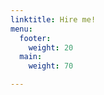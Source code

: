 ```yaml
---
linktitle: Hire me!
menu:
  footer:
    weight: 20
  main:
    weight: 70

---
```

<div class="pipedriveWebForms" data-pd-webforms="https://pipedrivewebforms.com/form/d9e7e16f63cb7d21a79059eb4838fd651016652"><script src="https://cdn.pipedriveassets.com/web-form-assets/webforms.min.js"></script></div>
